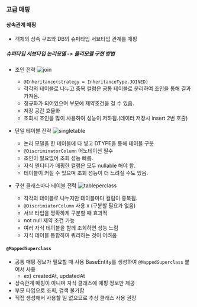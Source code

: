 ### 고급 매핑

#### 상속관계 매핑

- 객체의 상속 구조와 DB의 슈퍼타입 서브타입 관계를 매핑

##### 슈퍼타입 서브타입 논리모델 -> 물리모델 구현 방법

- 조인 전략
![join](https://user-images.githubusercontent.com/68267278/166142618-18b8b1e0-78d4-4208-9b33-57be240647db.png)
    - `@Inheritance(strategy = InheritanceType.JOINED)`
    - 각각의 테이블로 나누고 중복 컬럼은 공통 테이블로 분리하여 조인을 통해 결과 가져옴.
    - 정규화가 되어있으며 부모에 제약조건을 걸 수 있음.
    - 저장 공간 효율화
    - 조회시 조인을 많이 사용하여 성능이 저하됨.(데이터 저장시 insert 2번 호출)

- 단일 테이블 전략
![singletable](https://user-images.githubusercontent.com/68267278/166142623-dc6a0ba3-0c0e-40f9-86b1-a6c161a5e151.png)

    - 논리 모델을 한 테이블에 다 넣고 DTYPE을 통해 테이블 구분
    - `@DiscriminatorColumn` 어노테이션 필수
    - 조인이 필요없어 조회 성능 빠름.
    - 자식 엔티티가 매핑한 컬럼은 모두 nullable 해야 함.
    - 테이블이 커질 수 있으며 조회 성능이 더 느려질 수도 있음.

- 구현 클래스마다 테이블 전략
![tableperclass](https://user-images.githubusercontent.com/68267278/166143119-09ae54cb-7726-49d4-a780-6c0a32311ab7.png)

    - 각각의 테이블로 나누지만 테이블마다 컬럼이 중복됨.
    - `@DiscrimiatorColumn` 사용 x (구분할 필요가 없음)
    - 서브 타입을 명확하게 구분할 때 효과적
    - not null 제약 조건 가능
    - 여러 자식 테이블을 함께 조회하면 성능 느림
    - 자식 테이블 통합하여 쿼리하는 것이 어려움


#### `@MappedSuperclass`

- 공통 매핑 정보가 필요할 때 사용 BaseEntity를 생성하여 `@MappedSuperclass` 붙여서 사용
    - ex) createdAt, updatedAt
- 상속관계 매핑이 아니며 자식 클래스에 매핑 정보만 제공
- 부모 타입으로 조회, 검색 불가함
- 직접 생성해서 사용할 일 없으므로 추상 클래스 사용 권장
